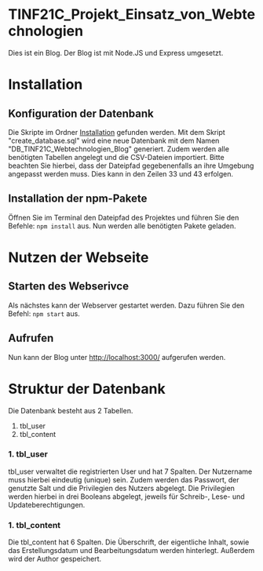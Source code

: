 # TINF21C_Projekt_Einsatz_von_Webtechnologien
Dies ist ein Blog. Der Blog ist mit Node.JS und Express umgesetzt. 
# Installation
## Konfiguration der Datenbank
   Die Skripte im Ordner [Installation](https://github.com/michi3214/TINF21C_Projekt_Einsatz_von_Webtechnologien/tree/main/Installation) gefunden werden. Mit dem Skript "create_database.sql" wird eine neue Datenbank mit dem Namen "DB_TINF21C_Webtechnologien_Blog" generiert. Zudem werden alle benötigten Tabellen angelegt und die CSV-Dateien importiert. 
   Bitte beachten Sie hierbei, dass der Dateipfad gegebenenfalls an ihre Umgebung angepasst werden muss. Dies kann in den Zeilen 33 und 43 erfolgen.  

## Installation der npm-Pakete
   Öffnen Sie im Terminal den Dateipfad des Projektes und führen Sie den Befehle: `npm install` aus. Nun werden alle benötigten Pakete geladen. 
# Nutzen der Webseite
## Starten des Webserivce 
   Als nächstes kann der Webserver gestartet werden. Dazu führen Sie den Befehl: `npm start` aus. 
## Aufrufen
   Nun kann der Blog unter [http://localhost:3000/](http://localhost:3000/) aufgerufen werden. 

# Struktur der Datenbank
Die Datenbank besteht aus 2 Tabellen. 
   1. tbl_user
   2. tbl_content

### 1. tbl_user
tbl_user verwaltet die registrierten User und hat 7 Spalten. Der Nutzername muss hierbei eindeutig (unique) sein. Zudem werden das Passwort, der genutzte Salt und die Privilegien des Nutzers abgelegt. Die Privilegien werden hierbei in drei Booleans abgelegt, jeweils für Schreib-, Lese- und Updateberechtigungen. 
### 1. tbl_content
Die tbl_content hat 6 Spalten. Die Überschrift, der eigentliche Inhalt, sowie das Erstellungsdatum und Bearbeitungsdatum werden hinterlegt. Außerdem wird der Author gespeichert. 





